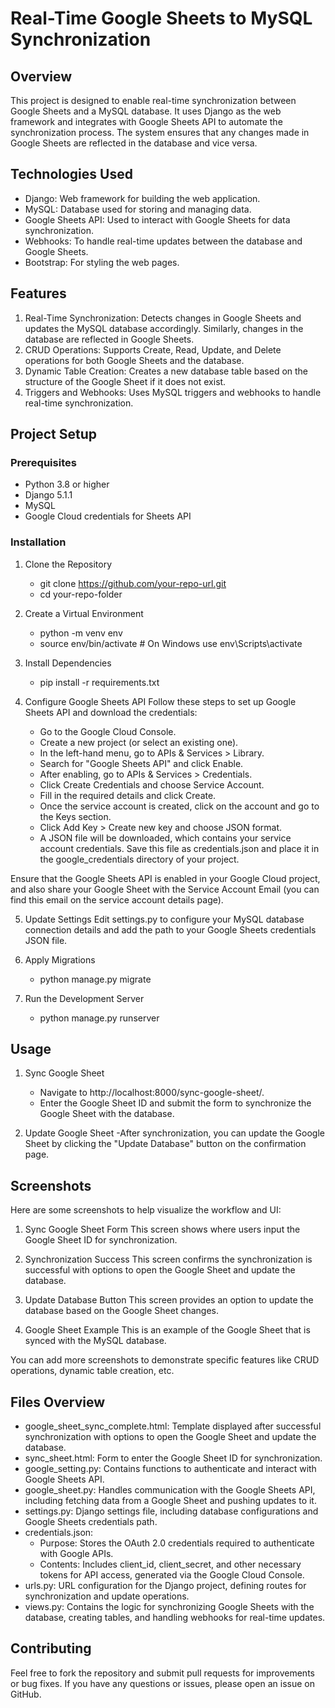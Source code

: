 # Real-Time Google Sheets to MySQL Synchronization

## Overview
This project is designed to enable real-time synchronization between Google Sheets and a MySQL database. It uses Django as the web framework and integrates with Google Sheets API to automate the synchronization process. The system ensures that any changes made in Google Sheets are reflected in the database and vice versa.

## Technologies Used
  - Django: Web framework for building the web application.
  - MySQL: Database used for storing and managing data.
  - Google Sheets API: Used to interact with Google Sheets for data synchronization.
  - Webhooks: To handle real-time updates between the database and Google Sheets.
  - Bootstrap: For styling the web pages.

## Features
1. Real-Time Synchronization: Detects changes in Google Sheets and updates the MySQL database accordingly. Similarly, changes in the database are reflected in Google Sheets.
2. CRUD Operations: Supports Create, Read, Update, and Delete operations for both Google Sheets and the database.
3. Dynamic Table Creation: Creates a new database table based on the structure of the Google Sheet if it does not exist.
4. Triggers and Webhooks: Uses MySQL triggers and webhooks to handle real-time synchronization.

## Project Setup
### Prerequisites
  - Python 3.8 or higher
  - Django 5.1.1
  - MySQL
  - Google Cloud credentials for Sheets API
  
### Installation
1. Clone the Repository
   - git clone https://github.com/your-repo-url.git
   - cd your-repo-folder
2. Create a Virtual Environment
   - python -m venv env
   - source env/bin/activate  # On Windows use env\Scripts\activate
3. Install Dependencies
   - pip install -r requirements.txt
4. Configure Google Sheets API
Follow these steps to set up Google Sheets API and download the credentials:

   - Go to the Google Cloud Console.
   - Create a new project (or select an existing one).
   - In the left-hand menu, go to APIs & Services > Library.
   - Search for "Google Sheets API" and click Enable.
   - After enabling, go to APIs & Services > Credentials.
   - Click Create Credentials and choose Service Account.
   - Fill in the required details and click Create.
   - Once the service account is created, click on the account and go to the Keys section.
   - Click Add Key > Create new key and choose JSON format.
   - A JSON file will be downloaded, which contains your service account credentials. Save this file as credentials.json and place it in the google_credentials directory of your project.

Ensure that the Google Sheets API is enabled in your Google Cloud project, and also share your Google Sheet with the Service Account Email (you can find this email on the service account details page).

5. Update Settings
Edit settings.py to configure your MySQL database connection details and add the path to your Google Sheets credentials JSON file.

6. Apply Migrations
   - python manage.py migrate

7. Run the Development Server
   - python manage.py runserver
  
## Usage
1. Sync Google Sheet
   - Navigate to http://localhost:8000/sync-google-sheet/.
   - Enter the Google Sheet ID and submit the form to synchronize the Google Sheet with the database.

2. Update Google Sheet
   -After synchronization, you can update the Google Sheet by clicking the "Update Database" button on the confirmation page.


## Screenshots
Here are some screenshots to help visualize the workflow and UI:

1. Sync Google Sheet Form
This screen shows where users input the Google Sheet ID for synchronization.

2. Synchronization Success
This screen confirms the synchronization is successful with options to open the Google Sheet and update the database.

3. Update Database Button
This screen provides an option to update the database based on the Google Sheet changes.

4. Google Sheet Example
This is an example of the Google Sheet that is synced with the MySQL database.

You can add more screenshots to demonstrate specific features like CRUD operations, dynamic table creation, etc.

## Files Overview
  - google_sheet_sync_complete.html: Template displayed after successful synchronization with options to open the Google Sheet and update the database.
  - sync_sheet.html: Form to enter the Google Sheet ID for synchronization.
  - google_setting.py: Contains functions to authenticate and interact with Google Sheets API.
  - google_sheet.py: Handles communication with the Google Sheets API, including fetching data from a Google Sheet and pushing updates to it.
  - settings.py: Django settings file, including database configurations and Google Sheets credentials path.
  - credentials.json:
     - Purpose: Stores the OAuth 2.0 credentials required to authenticate with Google APIs.
     - Contents: Includes client_id, client_secret, and other necessary tokens for API access, generated via the Google Cloud Console.
  - urls.py: URL configuration for the Django project, defining routes for synchronization and update operations.
  - views.py: Contains the logic for synchronizing Google Sheets with the database, creating tables, and handling webhooks for real-time updates.
  
## Contributing
Feel free to fork the repository and submit pull requests for improvements or bug fixes. If you have any questions or issues, please open an issue on GitHub.






